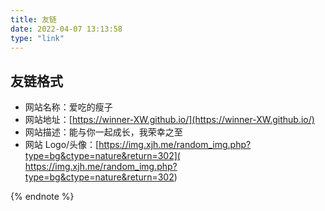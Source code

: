 ```yaml
---
title: 友链
date: 2022-04-07 13:13:58
type: "link"
---
```



## 友链格式

- 网站名称：爱吃的瘦子
- 网站地址：[https://winner-XW.github.io/](https://winner-XW.github.io/)
- 网站描述：能与你一起成长，我荣幸之至
- 网站 Logo/头像：[https://img.xjh.me/random_img.php?type=bg&ctype=nature&return=302]( https://img.xjh.me/random_img.php?type=bg&ctype=nature&return=302)

{% endnote %\}